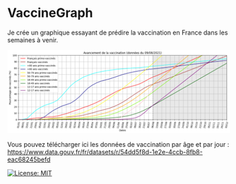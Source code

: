 # VaccineGraph
Je crée un graphique essayant de prédire la vaccination en France dans les semaines à venir.

<img src="Objectifs Vaccination 2021-08-09.png" width="1000">

Vous pouvez télécharger ici les données de vaccination par âge et par jour : https://www.data.gouv.fr/fr/datasets/r/54dd5f8d-1e2e-4ccb-8fb8-eac68245befd

[![License: MIT](https://img.shields.io/badge/License-MIT-yellow.svg)](https://opensource.org/licenses/MIT)
